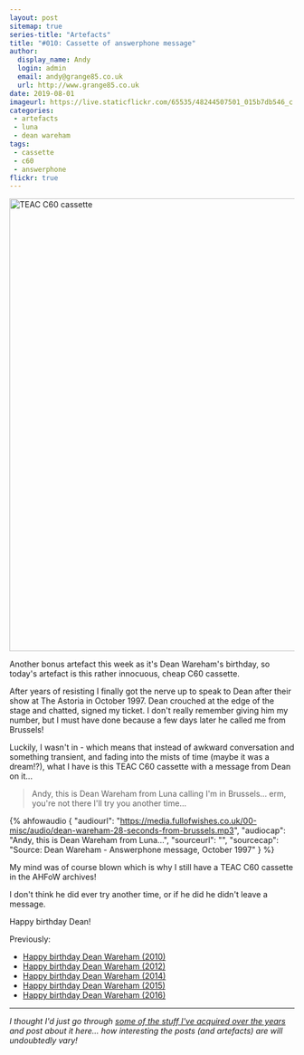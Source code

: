 ```yaml
---
layout: post
sitemap: true
series-title: "Artefacts" 
title: "#010: Cassette of answerphone message"
author:
  display_name: Andy
  login: admin
  email: andy@grange85.co.uk
  url: http://www.grange85.co.uk
date: 2019-08-01
imageurl: https://live.staticflickr.com/65535/48244507501_015b7db546_c.jpg
categories:
 - artefacts
 - luna
 - dean wareham
tags:
 - cassette
 - c60
 - answerphone
flickr: true
---
```

<a data-flickr-embed="true"  href="https://www.flickr.com/photos/grange85/48244507501/in/dateposted/" title="TEAC C60 cassette"><img src="https://live.staticflickr.com/65535/48244507501_015b7db546_c.jpg" width="799" height="800" alt="TEAC C60 cassette"></a>

Another bonus artefact this week as it's Dean Wareham's birthday, so today's artefact is this rather innocuous, cheap C60 cassette.

After years of resisting I finally got the nerve up to speak to Dean after their show at The Astoria in October 1997. Dean crouched at the edge of the stage and chatted, signed my ticket. I don't really remember giving him my number, but I must have done because a few days later he called me from Brussels!

Luckily, I wasn't in - which means that instead of awkward conversation and something transient, and fading into the mists of time (maybe it was a dream!?), what I have is this TEAC C60 cassette with a message from Dean on it...

> Andy, this is Dean Wareham from Luna calling I'm in Brussels... erm, you're not there I'll try you another time...

 {% ahfowaudio {
  "audiourl": "https://media.fullofwishes.co.uk/00-misc/audio/dean-wareham-28-seconds-from-brussels.mp3",
  "audiocap": "Andy, this is Dean Wareham from Luna...",
  "sourceurl": "",
  "sourcecap": "Source: Dean Wareham - Answerphone message, October 1997"
  } %}

My mind was of course blown which is why I still have a TEAC C60 cassette in the AHFoW archives!

I don't think he did ever try another time, or if he did he didn't leave a message.

Happy birthday Dean!

Previously:
- [Happy birthday Dean Wareham (2010)](https://www.fullofwishes.co.uk/2010/08/01/happy-birthday-dean-wareham-2/)
- [Happy birthday Dean Wareham (2012)](https://www.fullofwishes.co.uk/2012/08/01/happy-birthday-dean-wareham-3/)
- [Happy birthday Dean Wareham (2014)](https://www.fullofwishes.co.uk/2014/08/01/happy-birthday-dean-wareham-2014-edition/)
- [Happy birthday Dean Wareham (2015)](https://www.fullofwishes.co.uk/2015/08/01/happy-birthday-to-dean-wareham-2015-edition/)
- [Happy birthday Dean Wareham (2016)](https://www.fullofwishes.co.uk/2016/08/01/early-august-brithday-wishes-to-dean-and-stanley/)


---

_I thought I'd just go through [some of the stuff I've acquired over the years](/category/artefacts/) and post about it here... how interesting the posts (and artefacts) are will undoubtedly vary!_
